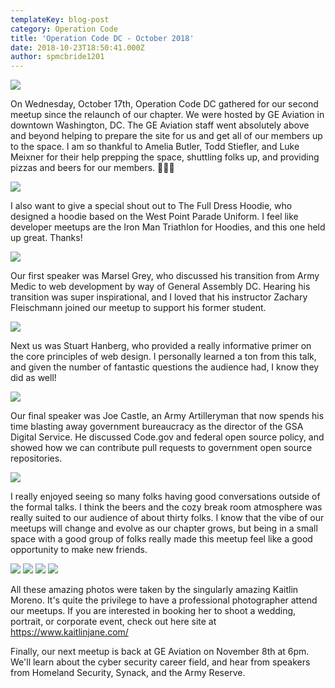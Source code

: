 ```yaml
---
templateKey: blog-post
category: Operation Code
title: 'Operation Code DC - October 2018'
date: 2018-10-23T18:50:41.000Z
author: spmcbride1201
---
```


![](/img/posts/opcode-oct-18/cover.jpg)

On Wednesday, October 17th, Operation Code DC gathered for our second meetup since the relaunch of our chapter. We were hosted by GE Aviation in downtown Washington, DC. The GE Aviation staff went absolutely above and beyond helping to prepare the site for us and get all of our members up to the space. I am so thankful to Amelia Butler, Todd Stiefler, and Luke Meixner for their help prepping the space, shuttling folks up, and providing pizzas and beers for our members. 🍻👏👏

![](/img/posts/opcode-oct-18/0.jpg)

I also want to give a special shout out to The Full Dress Hoodie, who designed a hoodie based on the West Point Parade Uniform. I feel like developer meetups are the Iron Man Triathlon for Hoodies, and this one held up great. Thanks!

![](/img/posts/opcode-oct-18/1.jpg)

Our first speaker was Marsel Grey, who discussed his transition from Army Medic to web development by way of General Assembly DC. Hearing his transition was super inspirational, and I loved that his instructor Zachary Fleischmann joined our meetup to support his former student.

![](/img/posts/opcode-oct-18/2.jpg)

Next us was Stuart Hanberg, who provided a really informative primer on the core principles of web design. I personally learned a ton from this talk, and given the number of fantastic questions the audience had, I know they did as well!

![](/img/posts/opcode-oct-18/3.jpg)

Our final speaker was Joe Castle, an Army Artilleryman that now spends his time blasting away government bureaucracy as the director of the GSA Digital Service. He discussed Code.gov and federal open source policy, and showed how we can contribute pull requests to government open source repositories.

![](/img/posts/opcode-oct-18/4.jpg)

I really enjoyed seeing so many folks having good conversations outside of the formal talks. I think the beers and the cozy break room atmosphere was really suited to our audience of about thirty folks. I know that the vibe of our meetups will change and evolve as our chapter grows, but being in a small space with a good group of folks really made this meetup feel like a good opportunity to make new friends.

![](/img/posts/opcode-oct-18/5.jpg)
![](/img/posts/opcode-oct-18/6.jpg)
![](/img/posts/opcode-oct-18/7.jpg)
![](/img/posts/opcode-oct-18/8.jpg)

All these amazing photos were taken by the singularly amazing Kaitlin Moreno. It's quite the privilege to have a professional photographer attend our meetups. If you are interested in booking her to shoot a wedding, portrait, or corporate event, check out here site at https://www.kaitlinjane.com/

Finally, our next meetup is back at GE Aviation on November 8th at 6pm. We'll learn about the cyber security career field, and hear from speakers from Homeland Security, Synack, and the Army Reserve.